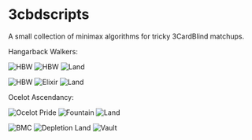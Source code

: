 # 3cbdscripts
A small collection of minimax algorithms for tricky 3CardBlind matchups.

Hangarback Walkers:

![HBW](https://cards.scryfall.io/small/front/2/d/2d2c323f-eecd-4560-a128-ab513d231552.jpg?1690005486)
![HBW](https://cards.scryfall.io/small/front/2/d/2d2c323f-eecd-4560-a128-ab513d231552.jpg?1690005486)
![Land](https://cards.scryfall.io/small/front/7/1/71624139-a255-48be-93ca-594a4beba487.jpg?1562429861)

![HBW](https://cards.scryfall.io/small/front/2/d/2d2c323f-eecd-4560-a128-ab513d231552.jpg?1690005486)
![Elixir](https://cards.scryfall.io/small/front/6/7/6741ab27-9e1f-4aa5-96b9-b450eda7c5c2.jpg?1625978606)
![Land](https://cards.scryfall.io/small/front/7/1/71624139-a255-48be-93ca-594a4beba487.jpg?1562429861)

Ocelot Ascendancy:

![Ocelot Pride](https://cards.scryfall.io/small/front/8/9/89cf6f57-230f-497e-a14e-ad1e8737fd42.jpg?1717011506)
![Fountain](https://cards.scryfall.io/small/front/2/6/26894980-8961-4479-85dd-5f01c899718b.jpg?1562300814)
![Land](https://cards.scryfall.io/small/front/e/0/e0281fba-d771-4431-931f-920db2f14c47.jpg?1717013901)

![BMC](https://cards.scryfall.io/small/front/b/8/b8c66fab-7494-42b1-bc4e-dae85a48fa41.jpg?1699022194)
![Depletion Land](https://cards.scryfall.io/small/front/b/c/bcc9d1e0-c8f4-4bac-90d4-8167f7a1515a.jpg?1562382568)
![Vault](https://cards.scryfall.io/small/front/3/f/3fb781da-2b8b-44c6-999f-5038e79a7d57.jpg?1712355208)
